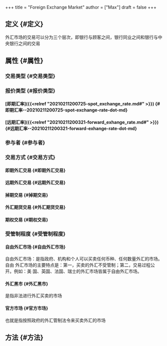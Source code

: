 +++
title = "Foreign Exchange Market"
author = ["Max"]
draft = false
+++

## 定义 {#定义}

外汇市场的交易可以分为三个层次，即银行与顾客之间，银行同业之间和银行与中央银行之间的交易


## 属性 {#属性}


### 交易类型 {#交易类型}


### 报价类型 {#报价类型}


#### [即期汇率]({{<relref "20210211200725-spot_exchange_rate.md#" >}}) {#即期汇率--20210211200725-spot-exchange-rate-dot-md}


#### [远期汇率]({{<relref "20210211200321-forward_exhange_rate.md#" >}}) {#远期汇率--20210211200321-forward-exhange-rate-dot-md}


### 参与者 {#参与者}


### 交易方式 {#交易方式}


#### 即期外汇交易 {#即期外汇交易}


#### 远期外汇交易 {#远期外汇交易}


#### 掉期交易 {#掉期交易}


#### 外汇期货交易 {#外汇期货交易}


#### 期权交易 {#期权交易}


### 受管制程度 {#受管制程度}


#### 自由外汇市场 {#自由外汇市场}

自由外汇市场：是指政府、机构和个人可以买卖任何币种、任何数量外汇的市场。自由
外汇市场的主要特点是：第一，买卖的外汇不受管制；第二，交易过程公开。例如：美
国、英国、法国、瑞士的外汇市场皆属于自由外汇市场。


#### 外汇黑市 {#外汇黑市}

是指非法进行外汇买卖的市场


#### 官方市场 {#官方市场}

也就是指按照政府的外汇管制法令来买卖外汇的市场


## 方法 {#方法}
